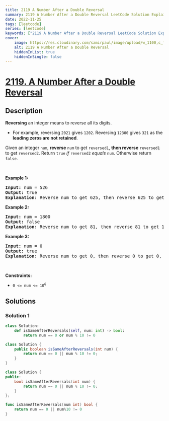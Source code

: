 ```yaml
---
title: 2119 A Number After a Double Reversal
summary: 2119 A Number After a Double Reversal LeetCode Solution Explained
date: 2022-11-25
tags: [leetcode]
series: [leetcode]
keywords: ["2119 A Number After a Double Reversal LeetCode Solution Explained in all languages", "2119 A Number After a Double Reversal", "LeetCode", "leetcode solution in Python3 C++ Java Go PHP Ruby Swift TypeScript Rust C# JavaScript C", "GeeksforGeeks", "InterviewBit", "Coding Ninjas", "HackerRank", "HackerEarth", "CodeChef", "TopCoder", "AlgoExpert", "freeCodeCamp", "Codeforces", "GitHub", "AtCoder", "Samir Paul"]
cover:
    image: https://res.cloudinary.com/samirpaul/image/upload/w_1100,c_fit,co_rgb:FFFFFF,l_text:Arial_75_bold:2119 A Number After a Double Reversal - Solution Explained/problem-solving.webp
    alt: 2119 A Number After a Double Reversal
    hiddenInList: true
    hiddenInSingle: false
---
```



# [2119. A Number After a Double Reversal](https://leetcode.com/problems/a-number-after-a-double-reversal)


## Description

<p><strong>Reversing</strong> an integer means to reverse all its digits.</p>

<ul>
	<li>For example, reversing <code>2021</code> gives <code>1202</code>. Reversing <code>12300</code> gives <code>321</code> as the <strong>leading zeros are not retained</strong>.</li>
</ul>

<p>Given an integer <code>num</code>, <strong>reverse</strong> <code>num</code> to get <code>reversed1</code>, <strong>then reverse</strong> <code>reversed1</code> to get <code>reversed2</code>. Return <code>true</code> <em>if</em> <code>reversed2</code> <em>equals</em> <code>num</code>. Otherwise return <code>false</code>.</p>

<p>&nbsp;</p>
<p><strong class="example">Example 1:</strong></p>

<pre>
<strong>Input:</strong> num = 526
<strong>Output:</strong> true
<strong>Explanation:</strong> Reverse num to get 625, then reverse 625 to get 526, which equals num.
</pre>

<p><strong class="example">Example 2:</strong></p>

<pre>
<strong>Input:</strong> num = 1800
<strong>Output:</strong> false
<strong>Explanation:</strong> Reverse num to get 81, then reverse 81 to get 18, which does not equal num.
</pre>

<p><strong class="example">Example 3:</strong></p>

<pre>
<strong>Input:</strong> num = 0
<strong>Output:</strong> true
<strong>Explanation:</strong> Reverse num to get 0, then reverse 0 to get 0, which equals num.
</pre>

<p>&nbsp;</p>
<p><strong>Constraints:</strong></p>

<ul>
	<li><code>0 &lt;= num &lt;= 10<sup>6</sup></code></li>
</ul>

## Solutions

### Solution 1

<!-- tabs:start -->

```python
class Solution:
    def isSameAfterReversals(self, num: int) -> bool:
        return num == 0 or num % 10 != 0
```

```java
class Solution {
    public boolean isSameAfterReversals(int num) {
        return num == 0 || num % 10 != 0;
    }
}
```

```cpp
class Solution {
public:
    bool isSameAfterReversals(int num) {
        return num == 0 || num % 10 != 0;
    }
};
```

```go
func isSameAfterReversals(num int) bool {
	return num == 0 || num%10 != 0
}
```

<!-- tabs:end -->

<!-- end -->
